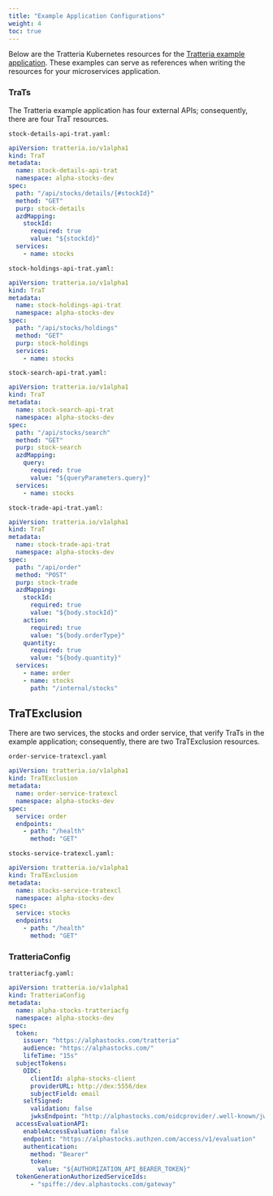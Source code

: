 ```yaml
---
title: "Example Application Configurations"
weight: 4
toc: true
---
```


Below are the Tratteria Kubernetes resources for the [Tratteria example application](https://github.com/tratteria/example-application). These examples can serve as references when writing the resources for your microservices application.

### TraTs

The Tratteria example application has four external APIs; consequently, there are four TraT resources.

`stock-details-api-trat.yaml:`

```yaml
apiVersion: tratteria.io/v1alpha1
kind: TraT
metadata:
  name: stock-details-api-trat
  namespace: alpha-stocks-dev
spec:
  path: "/api/stocks/details/{#stockId}"
  method: "GET"
  purp: stock-details
  azdMapping:
    stockId:
      required: true
      value: "${stockId}"
  services:
    - name: stocks
```

`stock-holdings-api-trat.yaml:`

```yaml
apiVersion: tratteria.io/v1alpha1
kind: TraT
metadata:
  name: stock-holdings-api-trat
  namespace: alpha-stocks-dev
spec:
  path: "/api/stocks/holdings"
  method: "GET"
  purp: stock-holdings
  services:
    - name: stocks
```

`stock-search-api-trat.yaml:`

```yaml
apiVersion: tratteria.io/v1alpha1
kind: TraT
metadata:
  name: stock-search-api-trat
  namespace: alpha-stocks-dev
spec:
  path: "/api/stocks/search"
  method: "GET"
  purp: stock-search
  azdMapping:
    query:
      required: true
      value: "${queryParameters.query}"
  services:
    - name: stocks
```

`stock-trade-api-trat.yaml:`

```yaml
apiVersion: tratteria.io/v1alpha1
kind: TraT
metadata:
  name: stock-trade-api-trat
  namespace: alpha-stocks-dev
spec:
  path: "/api/order"
  method: "POST"
  purp: stock-trade
  azdMapping:
    stockId:
      required: true
      value: "${body.stockId}"
    action:
      required: true
      value: "${body.orderType}"
    quantity:
      required: true
      value: "${body.quantity}"
  services:
    - name: order
    - name: stocks
      path: "/internal/stocks"
```

## TraTExclusion

There are two services, the stocks and order service, that verify TraTs in the example application; consequently, there are two TraTExclusion resources.

`order-service-tratexcl.yaml`

```yaml
apiVersion: tratteria.io/v1alpha1
kind: TraTExclusion
metadata:
  name: order-service-tratexcl
  namespace: alpha-stocks-dev
spec:
  service: order
  endpoints:
    - path: "/health"
      method: "GET"
```

`stocks-service-tratexcl.yaml:`

```yaml
apiVersion: tratteria.io/v1alpha1
kind: TraTExclusion
metadata:
  name: stocks-service-tratexcl
  namespace: alpha-stocks-dev
spec:
  service: stocks
  endpoints:
    - path: "/health"
      method: "GET"
```

### TratteriaConfig

`tratteriacfg.yaml:`

```yaml
apiVersion: tratteria.io/v1alpha1
kind: TratteriaConfig
metadata:
  name: alpha-stocks-tratteriacfg
  namespace: alpha-stocks-dev
spec:
  token:
    issuer: "https://alphastocks.com/tratteria"
    audience: "https://alphastocks.com/"
    lifeTime: "15s"
  subjectTokens:
    OIDC:
      clientId: alpha-stocks-client
      providerURL: http://dex:5556/dex
      subjectField: email
    selfSigned:
      validation: false
      jwksEndpoint: "http://alphastocks.com/oidcprovider/.well-known/jwks.json"
  accessEvaluationAPI:
    enableAccessEvaluation: false
    endpoint: "https://alphastocks.authzen.com/access/v1/evaluation"
    authentication:
      method: "Bearer"
      token:
        value: "${AUTHORIZATION_API_BEARER_TOKEN}"
  tokenGenerationAuthorizedServiceIds:
      - "spiffe://dev.alphastocks.com/gateway"
```
